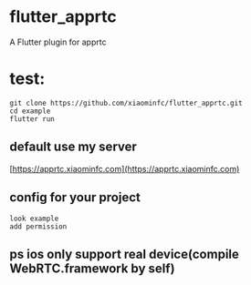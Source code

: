 # flutter_apprtc
A Flutter plugin for apprtc



# test:

```
git clone https://github.com/xiaominfc/flutter_apprtc.git
cd example
flutter run

```


## default use my server

[https://apprtc.xiaominfc.com](https://apprtc.xiaominfc.com)

## config for your project

```
look example
add permission
```

## ps ios only support real device(compile WebRTC.framework by self)
